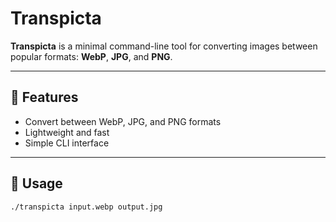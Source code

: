 # Transpicta

**Transpicta** is a minimal command-line tool for converting images between popular formats: **WebP**, **JPG**, and **PNG**.

---

## 🔧 Features

- Convert between WebP, JPG, and PNG formats
- Lightweight and fast
- Simple CLI interface

---

## 🚀 Usage

```bash
./transpicta input.webp output.jpg
